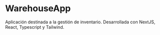 # WarehouseApp
Aplicación destinada a la gestión de inventario. Desarrollada con NextJS, React, Typescript y Tailwind. 
